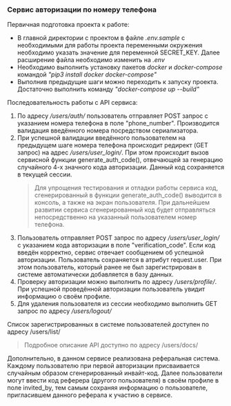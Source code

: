 <h3>Сервис авторизации по номеру телефона</h3> 

<p>Первичная подготовка проекта к работе:</p>

<ul>
<li>В главной директории с проектом в файле <cite>.env.sample</cite> с необходимыми для 
работы проекта переменными окружения необходимо указать значение для переменной 
SECRET_KEY. Далее расширение файла необходимо изменить на <cite>.env</cite></li>
<li>Необходимо выполнить установку пакетов <cite>docker</cite> и <cite>docker-compose</cite>
командой <cite>"pip3 install docker docker-compose"</cite></li>
<li>Выполнив предыдущие шаги можно переходить к запуску проекта.
Достаточно выполнить команду <cite>"docker-compose up --build"</cite></li>
</ul>

Последовательность работы с API сервиса:

1. По адресу <i>/users/auth/</i> пользователь отправляет POST запрос 
с указанием номера телефона в поле "phone_number". Производится валидация введённого номера 
посредством сериализатора.
2. При успешной валидации введённого пользователем на предыдущем шаге номера телефона 
происходит редирект (GET запрос) на адрес <i>/users/user_login/</i>. При этом происходит 
вызов сервисной функции generate_auth_code(), отвечающей за генерацию случайного 
4-х значного кода авторизации. Данный код сохраняется в текущей сессии.
    <blockquote> Для упрощения тестирования и отладки работы сервиса код, сгенерированный 
    в функции generate_auth_code() выводится в консоль, а также на 
   экран пользователя. При дальнейшем развитии сервиса сгенерированный код будет 
   отправляться непосредственно на указанный пользователем номер телефона. </blockquote>
3. Пользователь отправляет POST запрос по адресу <i>/users/user_login/</i> с указанием 
кода авторизации в поле "verification_code". Если код введён корректно, сервис отвечает 
сообщением об успешной авторизации. Пользователь сохраняется в атрибут request.user. При этом
пользователь, который ранее не был зарегистрирован в системе автоматически добавляется 
в базу данных.
4. Проверку авторизации можно выполнить по адресу <i>/users/profile/</i>. При успешной 
проведённой авторизации пользователь увидит информацию о своём профиле.
5. Для удаления пользователя из сессии необходимо выполнить GET запрос по адресу 
<i>/users/logout/</i>

<p>Список зарегистрированных в системе пользователей доступен по адресу /users/list/</p>

<blockquote>Подробное описание API доступно по адресу /users/docs/</blockquote>

Дополнительно, в данном сервисе реализована реферальная система. Каждому пользователю 
при первой авторизации присваивается случайным образом сгенерированный инвайт-код. 
Далее пользователи могут ввести код реферера (другого пользователя) в своём профиле 
в поле invited_by, тем самым сохраняя информацию о пользователе, пригласившем данного 
реферала к участию в сервисе.
